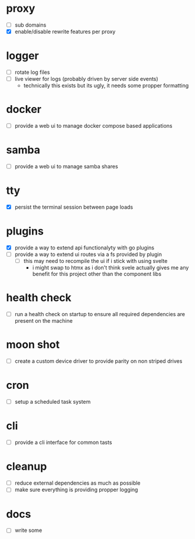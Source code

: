 # proxy
- [ ] sub domains
- [x] enable/disable rewrite features per proxy

# logger
- [ ] rotate log files
- [ ] live viewer for logs (probably driven by server side events)
  - technically this exists but its ugly, it needs some propper formatting

# docker
- [ ] provide a web ui to manage docker compose based applications

# samba
- [ ] provide a web ui to manage samba shares

# tty
- [x] persist the terminal session between page loads

# plugins
- [x] provide a way to extend api functionalyty with go plugins
- [ ] provide a way to extend ui routes via a fs provided by plugin
  - [ ] this may need to recompile the ui if i stick with using svelte
    - i might swap to htmx as i don't think svele actually gives me any benefit for this project other than the component libs

# health check
- [ ] run a health check on startup to ensure all required dependencies are present on the machine

# moon shot
- [ ] create a custom device driver to provide parity on non striped drives

# cron
- [ ] setup a scheduled task system

# cli
- [ ] provide a cli interface for common tasts

# cleanup
- [ ] reduce external dependencies as much as possible
- [ ] make sure everything is providing propper logging

# docs
- [ ] write some

